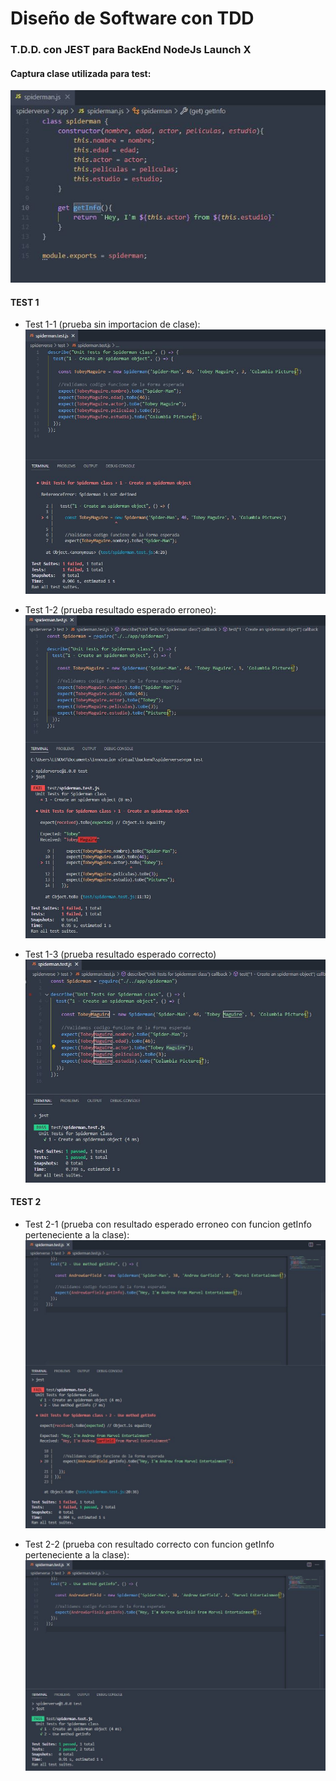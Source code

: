# Diseño de Software con TDD

### T.D.D. con JEST para BackEnd NodeJs Launch X

#### Captura clase utilizada para test:
![captura_clase](https://github.com/Urivan07/spiderverse/blob/master/assets/img/clase.JPG)

#### TEST 1
* Test 1-1 (prueba sin importacion de clase):
![test_1](https://github.com/Urivan07/spiderverse/blob/master/assets/img/test1-1.JPG)

* Test 1-2 (prueba resultado esperado erroneo):
![test1-2](https://github.com/Urivan07/spiderverse/blob/master/assets/img/test1-2.JPG)

* Test 1-3 (prueba resultado esperado correcto)
![test1-3](https://github.com/Urivan07/spiderverse/blob/master/assets/img/test1-3.JPG)

#### TEST 2
* Test 2-1 (prueba con resultado esperado erroneo con funcion getInfo perteneciente a la clase):
![test_2](https://github.com/Urivan07/spiderverse/blob/master/assets/img/test2-1.JPG)

* Test 2-2 (prueba con resultado correcto con funcion getInfo perteneciente a la clase):
![test2-2](https://github.com/Urivan07/spiderverse/blob/master/assets/img/test2-2.JPG)
